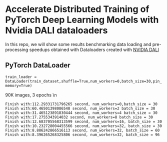 # Accelerate Distributed Training of PyTorch Deep Learning Models with Nvidia DALI dataloaders
In this repo, we will show some results benchmarking data loading and pre-processing speedups obtained with Dataloaders created with [NVIDIA DALI](https://developer.nvidia.com/dali)

## PyTorch DataLoader
`train_loader = DataLoader(train_dataset,shuffle=True,num_workers=0,batch_size=30,pin_memory=True)`

90K images, 3 epochs \n

```
Finish with:112.29331731796265 second, num_workers=0,batch_size = 30
Finish with:60.46501398086548 second, num_workers=2 batch_size = 30
Finish with:31.465123891830444 second, num_workers=4 batch_size = 30
Finish with:17.2755343914032 second, num_workers=8 batch_size = 30
Finish with:12.683705568313599 second, num_workers=16, batch_size = 30
Finish with:10.232728004455566 second, num_workers=32, batch_size = 30
Finish with:8.886242866516113 second, num_workers=32, batch_size = 60
Finish with:8.396265268325806 second, num_workers=32, batch_size = 96
```

